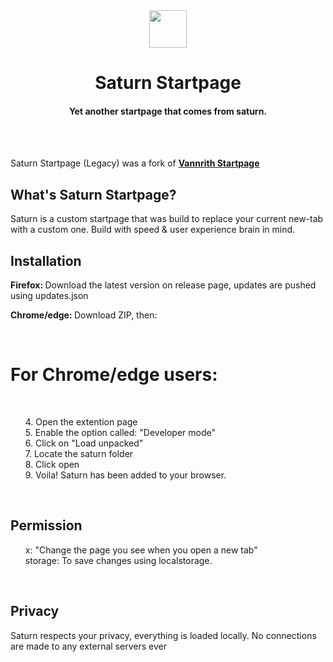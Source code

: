 <div align="center">
  <img src="https://imgur.com/G6ItCEk.png" width="60px" height="60px">
<h1>Saturn Startpage</h1>
<h4>Yet another startpage that comes from saturn. </h4>
  <br>
</div>
<br>

Saturn Startpage (Legacy) was a fork of <b><a href="https://gitlab.com/madsouris/startpage" target="_blank">Vannrith Startpage</a></b>

## What's Saturn Startpage?
Saturn is a custom startpage that was build to replace your current new-tab with a custom one. Build with speed & user experience brain in mind.


## Installation 
<b>Firefox: </b> Download the latest version on release page, updates are pushed using updates.json
  
<b>Chrome/edge: </b> Download ZIP, then:

<br>

# For Chrome/edge users:
<br>
<ul>
4. Open the extention page<br>
5. Enable the option called: "Developer mode"<br>
6. Click on "Load unpacked"<br>
7. Locate the saturn folder <br>
8. Click open<br>
9. Voila! Saturn has been added to your browser.<br>
  </ul>
<br>

## Permission

<ul>
  x: "Change the page you see when you open a new tab" 
  <br>
  storage: To save changes using localstorage.
  </ul>
<br>

## Privacy
Saturn respects your privacy, everything is loaded locally. No connections are made to any external servers ever 
